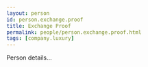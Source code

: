 ```yaml
---
layout: person
id: person.exchange.proof
title: Exchange Proof
permalink: people/person.exchange.proof.html
tags: [company.luxury]
---
```


Person details...